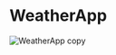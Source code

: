 # WeatherApp

![WeatherApp copy](https://user-images.githubusercontent.com/77430390/111865072-13434080-8922-11eb-80de-0e3406c2366a.jpg)
